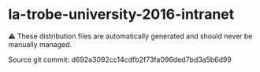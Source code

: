 # la-trobe-university-2016-intranet

:warning: These distribution files are automatically generated and should never be manually managed.

Source git commit: d692a3092cc14cdfb2f73fa096ded7bd3a5b6d99
